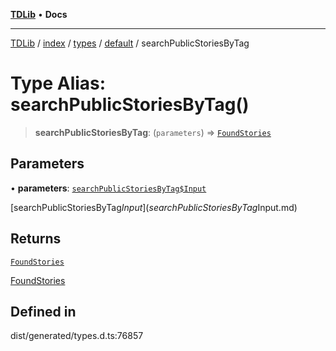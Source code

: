 [**TDLib**](../../../../../../README.md) • **Docs**

***

[TDLib](../../../../../../modules.md) / [index](../../../../../README.md) / [types](../../../README.md) / [default](../README.md) / searchPublicStoriesByTag

# Type Alias: searchPublicStoriesByTag()

> **searchPublicStoriesByTag**: (`parameters`) => [`FoundStories`](FoundStories.md)

## Parameters

• **parameters**: [`searchPublicStoriesByTag$Input`](searchPublicStoriesByTag$Input.md)

[searchPublicStoriesByTag$Input](searchPublicStoriesByTag$Input.md)

## Returns

[`FoundStories`](FoundStories.md)

[FoundStories](FoundStories.md)

## Defined in

dist/generated/types.d.ts:76857
